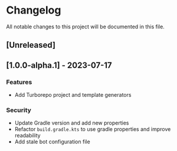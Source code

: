 # Changelog

All notable changes to this project will be documented in this file.

## [Unreleased]
## [1.0.0-alpha.1] - 2023-07-17

### Features

- Add Turborepo project and template generators

### Security

- Update Gradle version and add new properties
- Refactor `build.gradle.kts` to use gradle properties and improve readability
- Add stale bot configuration file

<!-- generated by git-cliff -->
